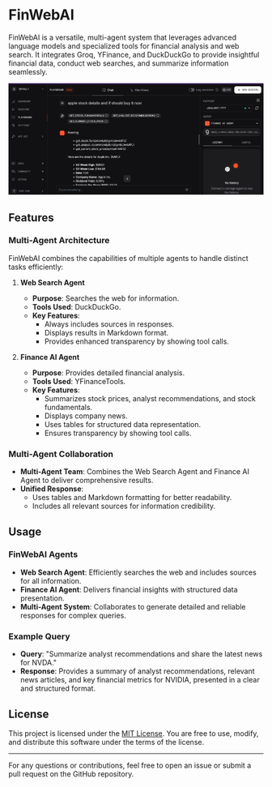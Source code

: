 # FinWebAI

FinWebAI is a versatile, multi-agent system that leverages advanced language models and specialized tools for financial analysis and web search. It integrates Groq, YFinance, and DuckDuckGo to provide insightful financial data, conduct web searches, and summarize information seamlessly.

![Using the agent in playground](Screenshot%202024-12-29%20142633.png)

## Features

### Multi-Agent Architecture
FinWebAI combines the capabilities of multiple agents to handle distinct tasks efficiently:

1. **Web Search Agent**
   - **Purpose**: Searches the web for information.
   - **Tools Used**: DuckDuckGo.
   - **Key Features**:
     - Always includes sources in responses.
     - Displays results in Markdown format.
     - Provides enhanced transparency by showing tool calls.

2. **Finance AI Agent**
   - **Purpose**: Provides detailed financial analysis.
   - **Tools Used**: YFinanceTools.
   - **Key Features**:
     - Summarizes stock prices, analyst recommendations, and stock fundamentals.
     - Displays company news.
     - Uses tables for structured data representation.
     - Ensures transparency by showing tool calls.

### Multi-Agent Collaboration
- **Multi-Agent Team**: Combines the Web Search Agent and Finance AI Agent to deliver comprehensive results.
- **Unified Response**:
  - Uses tables and Markdown formatting for better readability.
  - Includes all relevant sources for information credibility.

## Usage

### FinWebAI Agents
- **Web Search Agent**: Efficiently searches the web and includes sources for all information.
- **Finance AI Agent**: Delivers financial insights with structured data presentation.
- **Multi-Agent System**: Collaborates to generate detailed and reliable responses for complex queries.

### Example Query
- **Query**: "Summarize analyst recommendations and share the latest news for NVDA."
- **Response**: Provides a summary of analyst recommendations, relevant news articles, and key financial metrics for NVIDIA, presented in a clear and structured format.

## License

This project is licensed under the [MIT License](https://opensource.org/licenses/MIT). You are free to use, modify, and distribute this software under the terms of the license.

---

For any questions or contributions, feel free to open an issue or submit a pull request on the GitHub repository.


